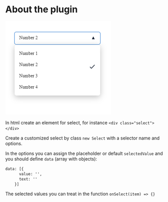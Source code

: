 # About the plugin

![](https://github.com/anoetzel/select-plugin/raw/main/example.bmp)

In html create an element for select, for instance `<div class="select"></div>`

Create a customized select by class `new Select` with a selector name and options.

In the options you can assign the placeholder or default `selectedValue` and you should define `data` (array with objects):
```
data: [{
      value: '',
      text: ''
    }]
```
The selected values you can treat in the function `onSelect(item) => {}`
